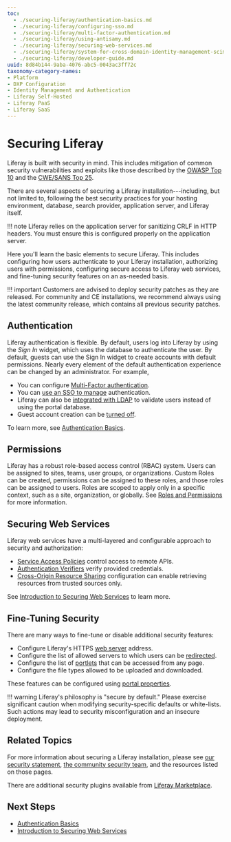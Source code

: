 ```yaml
---
toc:
  - ./securing-liferay/authentication-basics.md
  - ./securing-liferay/configuring-sso.md
  - ./securing-liferay/multi-factor-authentication.md
  - ./securing-liferay/using-antisamy.md
  - ./securing-liferay/securing-web-services.md
  - ./securing-liferay/system-for-cross-domain-identity-management-scim.md
  - ./securing-liferay/developer-guide.md
uuid: 8d84b144-9aba-4076-abc5-0043ac3ff72c
taxonomy-category-names:
- Platform
- DXP Configuration
- Identity Management and Authentication
- Liferay Self-Hosted
- Liferay PaaS
- Liferay SaaS
---
```

# Securing Liferay

Liferay is built with security in mind. This includes mitigation of common security vulnerabilities and exploits like those described by the [OWASP Top 10](https://www.owasp.org/index.php/Top_10_2013-Top_10) and the [CWE/SANS Top 25](https://www.sans.org/top25-software-errors/).

There are several aspects of securing a Liferay installation---including, but not limited to, following the best security practices for your hosting environment, database, search provider, application server, and Liferay itself.

!!! note
    Liferay relies on the application server for sanitizing CRLF in HTTP headers. You must ensure this is configured properly on the application server.

Here you'll learn the basic elements to secure Liferay. This includes configuring how users authenticate to your Liferay installation, authorizing users with permissions, configuring secure access to Liferay web services, and fine-tuning security features on an as-needed basis.

!!! important
    Customers are advised to deploy security patches as they are released. For community and CE installations, we recommend always using the latest community release, which contains all previous security patches.

## Authentication

Liferay authentication is flexible. By default, users log into Liferay by using the _Sign In_ widget, which uses the database to authenticate the user. By default, guests can use the Sign In widget to create accounts with default permissions. Nearly every element of the default authentication experience can be changed by an administrator. For example,

* You can configure [Multi-Factor authentication](./securing-liferay/multi-factor-authentication/using-multi-factor-authentication.md).
* You can [use an SSO to manage](./securing-liferay/configuring-sso.md) authentication.
* Liferay can also be [integrated with LDAP](../users-and-permissions/connecting-to-a-user-directory/connecting-to-an-ldap-directory.md) to validate users instead of using the portal database.
* Guest account creation can be [turned off](./securing-liferay/authentication-basics.md#disabling-guest-account-creation).

To learn more, see [Authentication Basics](./securing-liferay/authentication-basics.md).

## Permissions

Liferay has a robust role-based access control (RBAC) system. Users can be assigned to sites, teams, user groups, or organizations. Custom Roles can be created, permissions can be assigned to these roles, and those roles can be assigned to users. Roles are scoped to apply only in a specific context, such as a site, organization, or globally. See [Roles and Permissions](../users-and-permissions/roles-and-permissions/understanding-roles-and-permissions.md) for more information.

## Securing Web Services

Liferay web services have a multi-layered and configurable approach to security and authorization:

* [Service Access Policies](./securing-liferay/securing-web-services/setting-service-access-policies.md) control access to remote APIs.
* [Authentication Verifiers](./securing-liferay/securing-web-services/using-authentication-verifiers.md) verify provided credentials.
* [Cross-Origin Resource Sharing](./securing-liferay/securing-web-services/setting-up-cors.md) configuration can enable retrieving resources from trusted sources only.

See [Introduction to Securing Web Services](./securing-liferay/securing-web-services.md) to learn more.

## Fine-Tuning Security

There are many ways to fine-tune or disable additional security features:

* Configure Liferay's HTTPS [web server](https://learn.liferay.com/reference/latest/en/dxp/propertiesdoc/portal.properties.html#Web%20Server) address.
* Configure the list of allowed servers to which users can be [redirected](https://learn.liferay.com/reference/latest/en/dxp/propertiesdoc/portal.properties.html#Redirect).
* Configure the list of [portlets](https://learn.liferay.com/reference/latest/en/dxp/propertiesdoc/portal.properties.html#Portlet) that can be accessed from any page.
* Configure the file types allowed to be uploaded and downloaded.

These features can be configured using [portal properties](https://learn.liferay.com/reference/latest/en/dxp/propertiesdoc/portal.properties.html).

!!! warning
    Liferay's philosophy is "secure by default." Please exercise significant caution when modifying security-specific defaults or white-lists. Such actions may lead to security misconfiguration and an insecure deployment.

## Related Topics

For more information about securing a Liferay installation, please see [our security statement](https://www.liferay.com/security), [the community security team](https://portal.liferay.dev/people/community-security-team), and the resources listed on those pages.

There are additional security plugins available from [Liferay Marketplace](https://www.liferay.com/marketplace).

## Next Steps

* [Authentication Basics](./securing-liferay/authentication-basics.md)
* [Introduction to Securing Web Services](./securing-liferay/securing-web-services.md)
